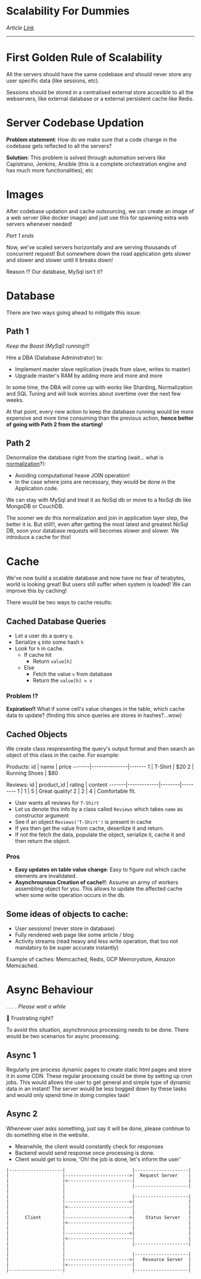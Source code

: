 # Scalability For Dummies

<cite>Article [Link](https://web.archive.org/web/20221030091841/http://www.lecloud.net/tagged/scalability/chrono)</cite>

---

# First Golden Rule of Scalability

All the servers should have the same codebase and should never store any user specific data (like sessions, etc).

Sessions should be stored in a centralised external store accesible to all the webservers, like external database or a external persistent cache like Redis.

# Server Codebase Updation

**Problem statement**: How do we make sure that a code change in the codebase gets reflected to all the servers?

**Solution**: This problem is solved through automation servers like Capistrano, Jenkins, Ansible (this is a complete orchestration engine and has much more functionalities), etc

# Images

After codebase updation and cache outsourcing, we can create an image of a web server (like docker image) and just use this for spawning extra web servers whenever needed!

<cite>Part 1 ends</cite>

Now, we've scaled servers horizontally and are serving thousands of concurrent request! But somewhere down the road application gets slower and slower and slower until it breaks down!

Reason !? Our database, MySql isn't it?

# Database

There are two ways going ahead to mitigate this issue:

## Path 1

*Keep the Beast (*MySql*) running!!!*

Hire a DBA (Database Adminstrator) to:
- Implement master slave replication (reads from slave, writes to master)
- Upgrade master's RAM by adding more and more and more

In some time, the DBA will come up with works like Sharding, Normalization and SQL Tuning and will look worries about overtime over the next few weeks.

At that point, every new action to keep the database running would be more expensive and more time consuming than the previous action, **hence better of going with Path 2 from the starting!**

## Path 2

Denormalize the database right from the starting (wait... what is [normalization](DatabaseNormalization.md)?):
- Avoiding computational heave JOIN operation!
- In the case where joins are necessary, they would be done in the Application code.

We can stay with MySql and treat it as NoSql db or move to a NoSql db like MongoDB or CouchDB.

The sooner we do this normalization and join in application layer step, the better it is. But still!!, even after getting the most latest and greatest NoSql DB, soon your database requests will becomes slower and slower. We introduce a cache for this!

# Cache

We've now build a scalable database and now have no fear of terabytes, world is looking great! But users still suffer when system is loaded! We can improve this by caching!

There would be two ways to cache results:

## Cached Database Queries

- Let a user do a query `q`.
- Serialize `q` into some hash `h`
- Look for `h` in cache.
    - If cache hit
        - Return `value[h]`
    - Else
        - Fetch the value `v` from database
        - Return the `value[h] = v`

### Problem !?

**Expiration!!** What if some cell's value changes in the table, which cache data to update? (finding this since queries are stores in hashes?...wow)

## Cached Objects

We create class respresenting the query's output format and then search an object of this class in the cache. For example:

Products:
  id | name          | price
-------|---------------|-------
  1  | T-Shirt       | $20
  2  | Running Shoes | $80

Reviews:
  id | product_id | rating | content
-------|-------------|--------|---------
  1  | 1           | 5      | Great quality!
  2  | 2           | 4      | Comfortable fit.

- User wants all reviews for `T-Shirt`
- Let us denote this info by a class called `Reviews` which takes `name` as constructor argument
- See if an object `Reviews('T-Shirt')` is present in cache
- If yes then get the value from cache, deserilize it and return.
- If not the fetch the data, populate the object, serialize it, cache it and then return the object.

### Pros

- **Easy updates on table value change**: Easy to figure out which cache elements are invalidated.
- **Asynchrounous Creation of cache!!**: Assume an army of workers assembling object for you. This allows to update the affected cache when some write operation occurs in the db.

## Some ideas of objects to cache:

- User sessions! (never store in database)
- Fully rendered web page like some article / blog
- Activity streams (read heavy and less write operation, that too not mandatory to be super accurate instantly)


Example of caches: Memcached, Redis, GCP Memorystore, Amazon Memcached.

# Async Behaviour

*. . . . Please wait a while*

😤 Frustrating right?

To avoid this situation, asynchronous processing needs to be done. There would be two scenarios for async processing:

## Async 1

Regularly pre process dynamic pages to create static html pages and store it in some CDN. These regular processing could be done by setting up cron jobs. This would allows the user to get general and simple type of dynamic data in an instant! The server would be less bogged down by these tasks and would only spend time in doing complex task!

## Async 2

Whenever user asks something, just say it will be done, please continue to do something else in the website.

- Meanwhile, the client would constantly check for responses
- Backend would send response once processing is done.
- Client would get to know, 'Oh! the job is done, let's inform the user'

~~~
|--------------------|                         |--------------------|
|                    |------------------------>|  Request Server    |
|                    |<------------------------|                    |
|                    |                         |--------------------|
|                    |
|                    |                         |--------------------|
|                    |------------------------>|                    |
|                    |<------------------------|                    |
|                    |                         |                    |
|      Client        |------------------------>|    Status Server   |
|                    |<------------------------|                    |
|                    |                         |                    |
|                    |------------------------>|                    |
|                    |<------------------------|                    |
|                    |                         |--------------------|
|                    |
|                    |                         |--------------------|
|                    |------------------------>|   Resource Server  |
|                    |<------------------------|                    |
|--------------------|                         |--------------------|
~~~

